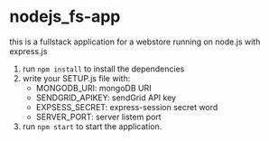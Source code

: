 # nodejs_fs-app

this is a fullstack application for a webstore
running on node.js with express.js

1. run `npm install` to install the dependencies
2. write your SETUP.js file with:
   - MONGODB_URI: mongoDB URI
   - SENDGRID_APIKEY: sendGrid API key
   - EXPSESS_SECRET: express-session secret word
   - SERVER_PORT: server listem port
3. run `npm start` to start the application.
